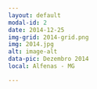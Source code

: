 ```yaml
---
layout: default
modal-id: 2
date: 2014-12-25
img-grid: 2014-grid.png
img: 2014.jpg
alt: image-alt
data-pic: Dezembro 2014
local: Alfenas - MG

---
```

